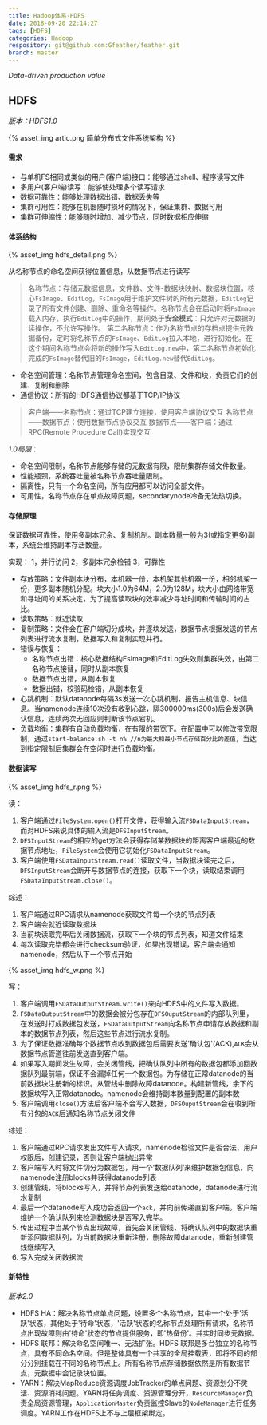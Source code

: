```yaml
---
title: Hadoop体系-HDFS
date: 2018-09-20 22:14:27
tags: [HDFS]
categories: Hadoop
respository: git@github.com:Gfeather/feather.git
branch: master
---
```


*Data-driven production value*

## HDFS

*版本：HDFS1.0*

{% asset_img artic.png 简单分布式文件系统架构 %}


#### 需求

- 与单机FS相同或类似的用户(客户端)接口：能够通过shell、程序读写文件
- 多用户(客户端)读写：能够使处理多个读写请求
- 数据可靠性：能够处理数据出错、数据丢失等
- 集群可用性：能够在机器随时损坏的情况下，保证集群、数据可用
- 集群可伸缩性：能够随时增加、减少节点，同时数据相应伸缩

#### 体系结构

{% asset_img hdfs_detail.png %}

从名称节点的命名空间获得位置信息，从数据节点进行读写

> 名称节点：存储元数据信息，文件数、文件-数据块映射、数据块位置，核心`FsImage`、`EditLog`，`FsImage`用于维护文件树的所有元数据，`EditLog`记录了所有文件创建、删除、重命名等操作。名称节点会在启动时将`FsImage`载入内存，执行`EditLog`中的操作，期间处于**安全模式**：只允许对元数据的读操作，不允许写操作。
> 第二名称节点：作为名称节点的存档点提供元数据备份，定时将名称节点的`FsImage`、`EditLog`拉入本地，进行初始化。在这个期间名称节点会将新的操作写入`EditLog.new`中，第二名称节点初始化完成的`FsImage`替代旧的`FsImage`，`EditLog.new`替代`EditLog`。


- 命名空间管理：名称节点管理命名空间，包含目录、文件和块，负责它们的创建、复制和删除
- 通信协议：所有的HDFS通信协议都基于TCP/IP协议
> 客户端——名称节点：通过TCP建立连接，使用客户端协议交互
> 名称节点——数据节点：使用数据节点协议交互
> 数据节点——客户端：通过RPC(Remote Procedure Call)实现交互
	
*1.0局限*：
- 命名空间限制，名称节点能够存储的元数据有限，限制集群存储文件数量。
- 性能瓶颈，系统吞吐量被名称节点吞吐量限制。
- 隔离性，只有一个命名空间，所有应用都可以访问全部文件。
- 可用性，名称节点存在单点故障问题，secondarynode冷备无法热切换。



#### 存储原理

保证数据可靠性，使用多副本冗余、复制机制。副本数量一般为3(或指定更多)副本，系统会维持副本存活数量。

实现：
1，并行访问
2，多副本冗余检错
3，可靠性

- 存放策略：文件副本块分布，本机器一份，本机架其他机器一份，相邻机架一份，更多副本随机分配。块大小1.0为64M，2.0为128M，块大小由网络带宽和寻址间的关系决定，为了提高读取块的效率减少寻址时间和传输时间的占比。
- 读取策略：就近读取
- 复制策略：文件会在客户端切分成块，并逐块发送，数据节点根据发送的节点列表进行流水复制，数据写入和复制实现并行。
- 错误与恢复：
	- 名称节点出错：核心数据结构FsImage和EditLog失效则集群失效，由第二名称节点接替，同时从副本恢复
	- 数据节点出错，从副本恢复
	- 数据出错，校验码检错，从副本恢复
- 心跳机制：默认datanode每隔3s发送一次心跳机制，报告主机信息、块信息。当namenode连续10次没有收到心跳，隔300000ms(300s)后会发送确认信息，连续两次无回应则判断该节点宕机。
- 负载均衡：集群有自动负载均衡，在有限的带宽下。在配置中可以修改带宽限制，通过`start-balance.sh -t n% //n为最大和最小节点存储百分比的差值`，当达到指定限制后集群会在空闲时进行负载均衡。 

#### 数据读写

{% asset_img hdfs_r.png  %}

读：
1. 客户端通过`FileSystem.open()`打开文件，获得输入流`FSDataInputStream`，而对HDFS来说具体的输入流是`DFSInputStream`。
2. `DFSInputStream`的相应的get方法会获得存储某数据块的距离客户端最近的数据节点地址，`FileSystem`会使用它初始化`FSDataInputStream`。
3. 客户端使用`FSDataInputStream.read()`读取文件，当数据块读完之后，`DFSInputStream`会断开与数据节点的连接，获取下一个块，读取结束调用`FSDataInputStream.close()`。

综述：
1. 客户端通过RPC请求从namenode获取文件每一个块的节点列表
2. 客户端会就近读取数据块
3. 当前块读取完毕后关闭数据流，获取下一个块的节点列表，知道文件结束
4. 每次读取完毕都会进行checksum验证，如果出现错误，客户端会通知namenode，然后从下一个节点开始

{% asset_img hdfs_w.png  %}

写：
1. 客户端调用`FSDataOutputStream.write()`来向HDFS中的文件写入数据。
2. `FSDataOutputStream`中的数据会被分包存在`DFSOuputStream`的内部队列里，在发送时打成数据包发送，`FSDataOutputStream`向名称节点申请存放数据和副本的数据节点列表，然后这些节点进行流水复制。
3. 为了保证数据准确每个数据节点收到数据包后需要发送'确认包'(ACK),`ACK`会从数据节点管道往前发送直到客户端。
4. 如果写入期间发生故障，会关闭管线，把确认队列中所有的数据包都添加回数据队列最前端，保证不会漏掉任何一个数据包。为存储在正常datanode的当前数据块注册新的标识。从管线中删除故障datanode。构建新管线，余下的数据块写入正常datanode。namenode会维持副本数量到配置的副本数
4. 客户端调用`close()`方法后客户端不会写入数据，`DFSOuputStream`会在收到所有分包的`ACK`后通知名称节点关闭文件

综述：
1. 客户端通过RPC请求发出文件写入请求，namenode检验文件是否合法、用户权限后，创建记录，否则让客户端抛出异常
2. 客户端写入时将文件切分为数据包，用一个‘数据队列’来维护数据包信息，向namenode注册blocks并获得datanode列表
3. 创建管线，将blocks写入，并将节点列表发送给datanode，datanode进行流水复制
4. 最后一个datanode写入成功会返回一个`ack`，并向前传递直到客户端。客户端维护一个确认队列来检测数据块是否写入完毕。
5. 传出过程中当某个节点出现故障，首先会关闭管线，将确认队列中的数据块重新添回数据队列，为当前数据块重新注册，删除故障datanode，重新创建管线继续写入
6. 写入完成关闭数据流

#### 新特性

*版本2.0*

- HDFS HA：解决名称节点单点问题，设置多个名称节点，其中一个处于'活跃'状态，其他处于'待命'状态，'活跃'状态的名称节点处理所有请求，名称节点出现故障则由'待命'状态的节点提供服务，即'热备份'。并实时同步元数据。
- HDFS 联邦：解决命名空间唯一、无法扩张。HDFS 联邦是多台独立的名称节点，具有不同命名空间。但是整体具有一个共享的全局挂载表，即将不同的部分分别挂载在不同的名称节点上。所有名称节点存储数据依然是所有数据节点，元数据中会记录块位置。
- YARN：解决MapReduce资源调度JobTracker的单点问题、资源划分不灵活、资源消耗问题。YARN将任务调度、资源管理分开，`ResourceManager`负责全局资源管理，`ApplicationMaster`负责监控Slave的`NodeManager`进行任务调度。YARN工作在HDFS上不与上层框架绑定。